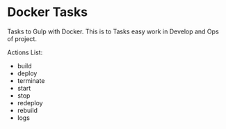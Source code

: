 Docker Tasks
============

Tasks to Gulp with Docker. This is to Tasks easy work in Develop and Ops of project.

Actions List:

 - build
 - deploy
 - terminate
 - start
 - stop
 - redeploy
 - rebuild
 - logs


